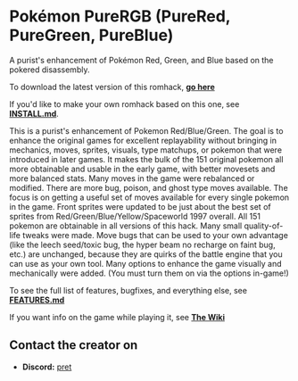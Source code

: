 # Pokémon PureRGB (PureRed, PureGreen, PureBlue)

A purist's enhancement of Pokémon Red, Green, and Blue based on the pokered disassembly.

To download the latest version of this romhack, [**go here**](https://github.com/Vortyne/pureRGB/releases/latest)

If you'd like to make your own romhack based on this one, see [**INSTALL.md**](INSTALL.md).

This is a purist's enhancement of Pokemon Red/Blue/Green. The goal is to enhance the original games for excellent replayability without bringing in mechanics, moves, sprites, visuals, type matchups, or pokemon that were introduced in later games. It makes the bulk of the 151 original pokemon all more obtainable and usable in the early game, with better movesets and more balanced stats. Many moves in the game were rebalanced or modified. There are more bug, poison, and ghost type moves available. The focus is on getting a useful set of moves available for every single pokemon in the game. Front sprites were updated to be just about the best set of sprites from Red/Green/Blue/Yellow/Spaceworld 1997 overall. All 151 pokemon are obtainable in all versions of this hack. Many small quality-of-life tweaks were made. Move bugs that can be used to your own advantage (like the leech seed/toxic bug, the hyper beam no recharge on faint bug, etc.) are unchanged, because they are quirks of the battle engine that you can use as your own tool. Many options to enhance the game visually and mechanically were added. (You must turn them on via the options in-game!)

To see the full list of features, bugfixes, and everything else, see [**FEATURES.md**](FEATURES.md)

If you want info on the game while playing it, see [**The Wiki**](https://github.com/Vortyne/pureRGB/wiki)

## Contact the creator on

- **Discord:** [pret][discord]

[discord]: https://discord.gg/d5dubZ3
